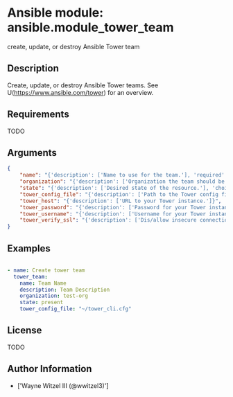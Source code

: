 # Ansible module: ansible.module_tower_team


create, update, or destroy Ansible Tower team

## Description

Create, update, or destroy Ansible Tower teams. See U(https://www.ansible.com/tower) for an overview.

## Requirements

TODO

## Arguments

``` json
{
    "name": "{'description': ['Name to use for the team.'], 'required': True}",
    "organization": "{'description': ['Organization the team should be made a member of.'], 'required': True}",
    "state": "{'description': ['Desired state of the resource.'], 'choices': ['present', 'absent'], 'default': 'present'}",
    "tower_config_file": "{'description': ['Path to the Tower config file. See notes.']}",
    "tower_host": "{'description': ['URL to your Tower instance.']}",
    "tower_password": "{'description': ['Password for your Tower instance.']}",
    "tower_username": "{'description': ['Username for your Tower instance.']}",
    "tower_verify_ssl": "{'description': ['Dis/allow insecure connections to Tower. If C(no), SSL certificates will not be validated. This should only be used on personally controlled sites using self-signed certificates.'], 'type': 'bool', 'default': True}",
}
```

## Examples


``` yaml

- name: Create tower team
  tower_team:
    name: Team Name
    description: Team Description
    organization: test-org
    state: present
    tower_config_file: "~/tower_cli.cfg"

```

## License

TODO

## Author Information
  - ['Wayne Witzel III (@wwitzel3)']
